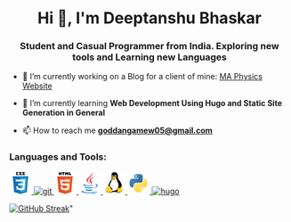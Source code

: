 <h1 align="center">Hi 👋, I'm Deeptanshu Bhaskar</h1>
<h3 align="center"> Student and Casual Programmer from India. Exploring new tools and Learning new Languages </h3>

- 🔭 I’m currently working on a Blog for a client of mine: [MA Physics Website](https://github.com/BadBryan44567/plump-classes-website)

- 🌱 I’m currently learning **Web Development Using Hugo and Static Site Generation in General**

- 📫 How to reach me **goddangamew05@gmail.com**

<h3 align="left">Languages and Tools:</h3>
<a href="https://www.w3schools.com/css/" target="_blank" rel="noreferrer"> <img src="https://raw.githubusercontent.com/devicons/devicon/master/icons/css3/css3-original-wordmark.svg" alt="css3" width="40" height="40"/>  <a href="https://git-scm.com/" target="_blank" rel="noreferrer"> <img src="https://www.vectorlogo.zone/logos/git-scm/git-scm-icon.svg" alt="git" width="40" height="40"/> </a> <a href="https://www.w3.org/html/" target="_blank" rel="noreferrer"> <img src="https://raw.githubusercontent.com/devicons/devicon/master/icons/html5/html5-original-wordmark.svg" alt="html5" width="40" height="40"/> </a> <a href="https://www.java.com" target="_blank" rel="noreferrer"> <img src="https://raw.githubusercontent.com/devicons/devicon/master/icons/java/java-original.svg" alt="java" width="40" height="40"/> </a> <a href="https://www.linux.org/" target="_blank" rel="noreferrer"> <img src="https://raw.githubusercontent.com/devicons/devicon/master/icons/linux/linux-original.svg" alt="linux" width="40" height="40"/> </a>  <a href="https://www.python.org" target="_blank" rel="noreferrer"> <img src="https://raw.githubusercontent.com/devicons/devicon/master/icons/python/python-original.svg" alt="python" width="40" height="40"/> </a> <a href = "https://gohugo.io" alt = "hugo" target = "_blank" rel = "noreferrer"> <img src='https://cdn.jsdelivr.net/gh/devicons/devicon/icons/devicon/hugo-original.svg' alt = 'hugo' width = '40' height = '40'/></a></p>

[![GitHub Streak](https://github-readme-streak-stats.herokuapp.com?user=BadBryan44567&theme=dracula)](https://git.io/streak-stats)"
